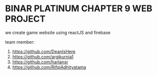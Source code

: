 # BINAR PLATINUM CHAPTER 9 WEB PROJECT

we create game website using reactJS and firebase

team member:
1. https://github.com/DeanIsHere
2. https://github.com/argikurnia1
3. https://github.com/harlansr
4. https://github.com/RifqiAdhityatama

